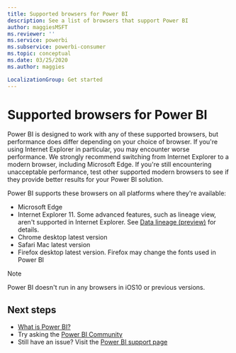 ```yaml
---
title: Supported browsers for Power BI
description: See a list of browsers that support Power BI
author: maggiesMSFT
ms.reviewer: ''
ms.service: powerbi
ms.subservice: powerbi-consumer
ms.topic: conceptual
ms.date: 03/25/2020
ms.author: maggies

LocalizationGroup: Get started
---
```

# Supported browsers for Power BI

Power BI is designed to work with any of these supported browsers, but performance does differ depending on your choice of browser. If you're using Internet Explorer in particular, you may encounter worse performance. We strongly recommend switching from Internet Explorer to a modern browser, including Microsoft Edge. If you're still encountering unacceptable performance, test other supported modern browsers to see if they provide better results for your Power BI solution.

Power BI supports these browsers on all platforms where they're available:

- Microsoft Edge
- Internet Explorer 11. Some advanced features, such as lineage view, aren't supported in Internet Explorer. See [Data lineage (preview)](../collaborate-share/service-data-lineage.md) for details.
- Chrome desktop latest version
- Safari Mac latest version
- Firefox desktop latest version. Firefox may change the fonts used in Power BI 

> [!NOTE]
> Power BI doesn't run in any browsers in iOS10 or previous versions.

## Next steps
* [What is Power BI?](power-bi-overview.md)
* Try asking the [Power BI Community](https://community.powerbi.com/)
* Still have an issue? Visit the [Power BI support page](https://powerbi.microsoft.com/support/)
